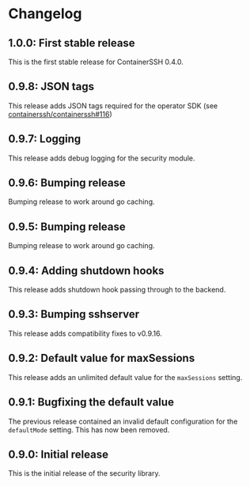 # Changelog

## 1.0.0: First stable release

This is the first stable release for ContainerSSH 0.4.0.

## 0.9.8: JSON tags

This release adds JSON tags required for the operator SDK (see [containerssh/containerssh#116](https://github.com/ContainerSSH/ContainerSSH/issues/116))

## 0.9.7: Logging

This release adds debug logging for the security module.

## 0.9.6: Bumping release

Bumping release to work around go caching.

## 0.9.5: Bumping release

Bumping release to work around go caching.

## 0.9.4: Adding shutdown hooks

This release adds shutdown hook passing through to the backend.

## 0.9.3: Bumping sshserver

This release adds compatibility fixes to v0.9.16.

## 0.9.2: Default value for maxSessions

This release adds an unlimited default value for the `maxSessions` setting.

## 0.9.1: Bugfixing the default value

The previous release contained an invalid default configuration for the `defaultMode` setting. This has now been removed.

## 0.9.0: Initial release

This is the initial release of the security library.